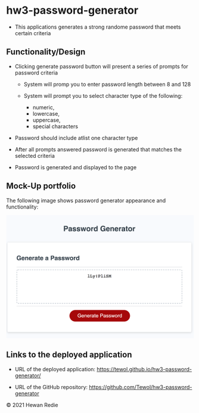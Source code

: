 # hw3-password-generator

* This applications generates a strong randome password  that meets certain criteria

## Functionality/Design  


* Clicking generate password button will present a series of prompts for password criteria

    * System will promp you to enter password length between 8 and 128

    * System will prompt you to select character type of the following: 
        * numeric,
        * lowercase, 
        * uppercase, 
        * special characters

* Password should include atlist one character type 

* After all prompts answered password is generated that matches the selected criteria

* Password is generated and displayed to the page

## Mock-Up portfolio

The following image shows password generator appearance and functionality: 

![Horiseon Marketing Agency's web application "screenshot #1".](./Assets/03-javascript-homework-demo.png)


## Links to the deployed application

* URL of the deployed application: https://tewol.github.io/hw3-password-generator/

* URL of the GitHub repository: https://github.com/Tewol/hw3-password-generator

© 2021 Hewan Redie